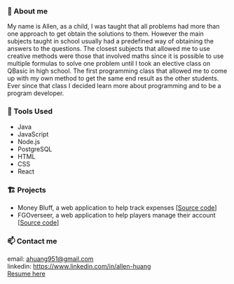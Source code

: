 
### 💬 About me
My name is Allen, as a child, I was taught that all problems had more than one approach to get obtain the solutions to them. However the main subjects taught in school usually had a predefined way of obtaining the answers to the questions. The closest subjects that allowed me to use creative methods were those that involved maths since it is possible  to use multiple formulas to solve one problem until I took an elective class on QBasic in high school. The first programming class that allowed me to come up with my own method to get the same end result as the other students. Ever since that class I decided learn more about programming and to be a program developer.

### 🧰 Tools Used
 - Java
 - JavaScript
 - Node.js
 - PostgreSQL
 - HTML
 - CSS
 - React

### 🏗️ Projects
- Money Bluff, a web application to help track expenses [[Source code](https://github.com/allen-huang9/final-project)] <br/>
- FGOverseer, a web application to help players manage their account [[Source code](https://github.com/allen-huang9/ajax-project)]

### 📫 Contact me
email: ahuang951@gmail.com <br/>
linkedin: https://www.linkedin.com/in/allen-huang <br/>
[Resume here](https://drive.google.com/file/d/1hf_taecR1Ov_R1DhkIPSDFAVSjcdH-0x/view?usp=sharing)
<!--
**allen-huang9/allen-huang9** is a ✨ _special_ ✨ repository because its `README.md` (this file) appears on your GitHub profile.
### Hi there 👋
Here are some ideas to get you started:

- 🔭 I’m currently working on ...
- 🌱 I’m currently learning ...
- 👯 I’m looking to collaborate on ...
- 🤔 I’m looking for help with ...
- 💬 Ask me about ...
- 📫 How to reach me: ...
- 😄 Pronouns: ...
- ⚡ Fun fact: ...
-->
